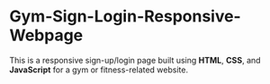 # Gym-Sign-Login-Responsive-Webpage
This is a responsive sign-up/login page built using **HTML**, **CSS**, and **JavaScript** for a gym or fitness-related website.
